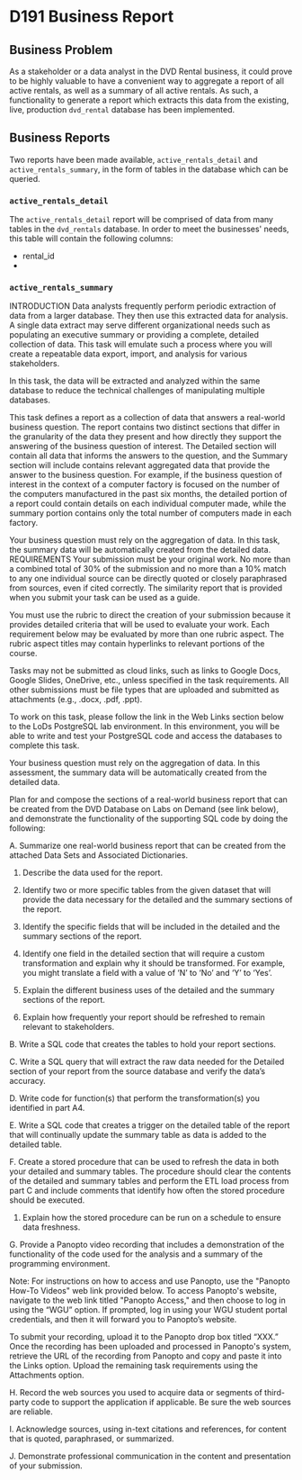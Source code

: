 # D191 Business Report

## Business Problem

As a stakeholder or a data analyst in the DVD Rental business, it could prove to be highly valuable to have a convenient way to aggregate a report of all active rentals, as well as a summary of all active rentals. As such, a functionality to generate a report which extracts this data from the existing, live, production `dvd_rental` database has been implemented.

## Business Reports

Two reports have been made available, `active_rentals_detail` and `active_rentals_summary`, in the form of tables in the database which can be queried.

### `active_rentals_detail`

The `active_rentals_detail` report will be comprised of data from many tables in the `dvd_rentals` database.
In order to meet the businesses' needs, this table will contain the following columns:

- rental_id
-

### `active_rentals_summary`

INTRODUCTION
Data analysts frequently perform periodic extraction of data from a larger database. They then use this extracted data for analysis. A single data extract may serve different organizational needs such as populating an executive summary or providing a complete, detailed collection of data. This task will emulate such a process where you will create a repeatable data export, import, and analysis for various stakeholders.

In this task, the data will be extracted and analyzed within the same database to reduce the technical challenges of manipulating multiple databases.

This task defines a report as a collection of data that answers a real-world business question. The report contains two distinct sections that differ in the granularity of the data they present and how directly they support the answering of the business question of interest. The Detailed section will contain all data that informs the answers to the question, and the Summary section will include contains relevant aggregated data that provide the answer to the business question. For example, if the business question of interest in the context of a computer factory is focused on the number of the computers manufactured in the past six months, the detailed portion of a report could contain details on each individual computer made, while the summary portion contains only the total number of computers made in each factory.

Your business question must rely on the aggregation of data. In this task, the summary data will be automatically created from the detailed data.
REQUIREMENTS
Your submission must be your original work. No more than a combined total of 30% of the submission and no more than a 10% match to any one individual source can be directly quoted or closely paraphrased from sources, even if cited correctly. The similarity report that is provided when you submit your task can be used as a guide.

You must use the rubric to direct the creation of your submission because it provides detailed criteria that will be used to evaluate your work. Each requirement below may be evaluated by more than one rubric aspect. The rubric aspect titles may contain hyperlinks to relevant portions of the course.

Tasks may not be submitted as cloud links, such as links to Google Docs, Google Slides, OneDrive, etc., unless specified in the task requirements. All other submissions must be file types that are uploaded and submitted as attachments (e.g., .docx, .pdf, .ppt).

To work on this task, please follow the link in the Web Links section below to the LoDs PostgreSQL lab environment. In this environment, you will be able to write and test your PostgreSQL code and access the databases to complete this task.

Your business question must rely on the aggregation of data. In this assessment, the summary data will be automatically created from the detailed data.

Plan for and compose the sections of a real-world business report that can be created from the DVD Database on Labs on Demand (see link below), and demonstrate the functionality of the supporting SQL code by doing the following:

A. Summarize one real-world business report that can be created from the attached Data Sets and Associated Dictionaries.

1.  Describe the data used for the report.

2.  Identify two or more specific tables from the given dataset that will provide the data necessary for the detailed and the summary sections of the report.

3.  Identify the specific fields that will be included in the detailed and the summary sections of the report.

4.  Identify one field in the detailed section that will require a custom transformation and explain why it should be transformed. For example, you might translate a field with a value of ‘N’ to ‘No’ and ‘Y’ to ‘Yes’.

5.  Explain the different business uses of the detailed and the summary sections of the report.

6.  Explain how frequently your report should be refreshed to remain relevant to stakeholders.

B. Write a SQL code that creates the tables to hold your report sections.

C. Write a SQL query that will extract the raw data needed for the Detailed section of your report from the source database and verify the data’s accuracy.

D. Write code for function(s) that perform the transformation(s) you identified in part A4.

E. Write a SQL code that creates a trigger on the detailed table of the report that will continually update the summary table as data is added to the detailed table.

F. Create a stored procedure that can be used to refresh the data in both your detailed and summary tables. The procedure should clear the contents of the detailed and summary tables and perform the ETL load process from part C and include comments that identify how often the stored procedure should be executed.

1.  Explain how the stored procedure can be run on a schedule to ensure data freshness.

G. Provide a Panopto video recording that includes a demonstration of the functionality of the code used for the analysis and a summary of the programming environment.

Note: For instructions on how to access and use Panopto, use the "Panopto How-To Videos" web link provided below. To access Panopto's website, navigate to the web link titled "Panopto Access," and then choose to log in using the “WGU” option. If prompted, log in using your WGU student portal credentials, and then it will forward you to Panopto’s website.

To submit your recording, upload it to the Panopto drop box titled “XXX.” Once the recording has been uploaded and processed in Panopto's system, retrieve the URL of the recording from Panopto and copy and paste it into the Links option. Upload the remaining task requirements using the Attachments option.

H. Record the web sources you used to acquire data or segments of third-party code to support the application if applicable. Be sure the web sources are reliable.

I. Acknowledge sources, using in-text citations and references, for content that is quoted, paraphrased, or summarized.

J. Demonstrate professional communication in the content and presentation of your submission.
